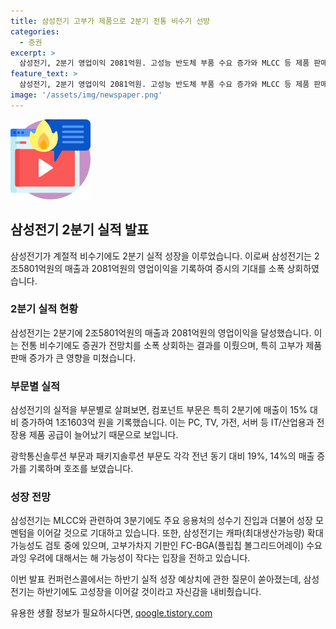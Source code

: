 ```yaml
---
title: 삼성전기 고부가 제품으로 2분기 전통 비수기 선방
categories:
  - 증권
excerpt: >
  삼성전기, 2분기 영업이익 2081억원. 고성능 반도체 부품 수요 증가와 MLCC 등 제품 판매로 실적 호조. 전분기 매출은 감소했으나 영업이익은 상승. 증권가 예상치 상회. 컴포넌트 매출 15%증가, 광학통신 19%증가. 하반기 실적에도 자신감 표명. MLCC 성장 모멘텀 지속 전망. FC-BGA 수요 우려에 대해 해소 전망. 경쟁 업체 대응 높게 평가하며 고부가 제품 공급 확대 계획.
feature_text: >
  삼성전기, 2분기 영업이익 2081억원. 고성능 반도체 부품 수요 증가와 MLCC 등 제품 판매로 실적 호조. 전분기 매출은 감소했으나 영업이익은 상승. 증권가 예상치 상회. 컴포넌트 매출 15%증가, 광학통신 19%증가. 하반기 실적에도 자신감 표명. MLCC 성장 모멘텀 지속 전망. FC-BGA 수요 우려에 대해 해소 전망. 경쟁 업체 대응 높게 평가하며 고부가 제품 공급 확대 계획.
image: '/assets/img/newspaper.png'
---
```


<p><img src="/assets/img/news.png" alt="rentncar 속보" /></p>

<h2 data-ke-size="size26">삼성전기 2분기 실적 발표</h2>

<p>삼성전기가 계절적 비수기에도 2분기 실적 성장을 이루었습니다. 이로써 삼성전기는 2조5801억원의 매출과 2081억원의 영업이익을 기록하여 증시의 기대를 소폭 상회하였습니다.</p>

<h3>2분기 실적 현황</h3>

<p>삼성전기는 2분기에 2조5801억원의 매출과 2081억원의 영업이익을 달성했습니다. 이는 전통 비수기에도 증권가 전망치를 소폭 상회하는 결과를 이뤘으며, 특히 고부가 제품 판매 증가가 큰 영향을 미쳤습니다.</p>

<h3>부문별 실적</h3>

<p>삼성전기의 실적을 부문별로 살펴보면, 컴포넌트 부문은 특히 2분기에 매출이 15% 대비 증가하여 1조1603억 원을 기록했습니다. 이는 PC, TV, 가전, 서버 등 IT/산업용과 전장용 제품 공급이 늘어났기 때문으로 보입니다.</p>

<p>광학통신솔루션 부문과 패키지솔루션 부문도 각각 전년 동기 대비 19%, 14%의 매출 증가를 기록하며 호조를 보였습니다.</p>

<h3>성장 전망</h3>

<p>삼성전기는 MLCC와 관련하여 3분기에도 주요 응용처의 성수기 진입과 더불어 성장 모멘텀을 이어갈 것으로 기대하고 있습니다. 또한, 삼성전기는 캐파(최대생산가능량) 확대 가능성도 검토 중에 있으며, 고부가차지 기판인 FC-BGA(플립칩 볼그리드어레이) 수요 과잉 우려에 대해서는 해 가능성이 작다는 입장을 전하고 있습니다.</p>

<p>이번 발표 컨퍼런스콜에서는 하반기 실적 성장 예상치에 관한 질문이 쏟아졌는데, 삼성전기는 하반기에도 고성장을 이어갈 것이라고 자신감을 내비췄습니다.</p>
유용한 생활 정보가 필요하시다면, <a href="https://qoogle.tistory.com" rel="dofollow">qoogle.tistory.com</a>


